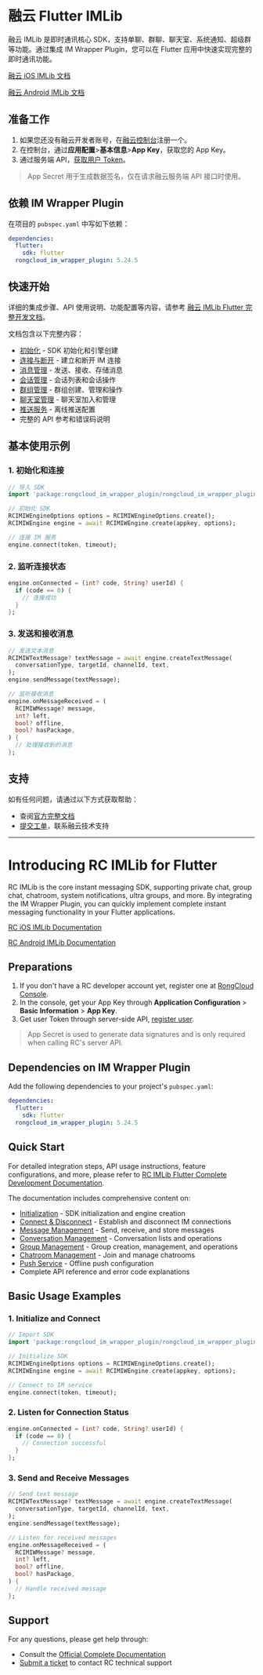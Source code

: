 # 融云 Flutter IMLib

融云 IMLib 是即时通讯核心 SDK，支持单聊、群聊、聊天室、系统通知、超级群等功能。通过集成 IM Wrapper Plugin，您可以在 Flutter 应用中快速实现完整的即时通讯功能。

[融云 iOS IMLib 文档](https://docs.rongcloud.cn/ios-imlib)

[融云 Android IMLib 文档](https://docs.rongcloud.cn/android-imlib)

## 准备工作

1. 如果您还没有融云开发者账号，在[融云控制台](https://console.rongcloud.cn/)注册一个。
2. 在控制台，通过**应用配置**>**基本信息**>**App Key**，获取您的 App Key。
3. 通过服务端 API，[获取用户 Token](https://docs.rongcloud.cn/platform-chat-api/user/register)。

> App Secret 用于生成数据签名，仅在请求融云服务端 API 接口时使用。

## 依赖 IM Wrapper Plugin

在项目的 `pubspec.yaml` 中写如下依赖：

```yaml
dependencies:
  flutter:
    sdk: flutter
  rongcloud_im_wrapper_plugin: 5.24.5
```

## 快速开始

详细的集成步骤、API 使用说明、功能配置等内容，请参考 [融云 IMLib Flutter 完整开发文档](https://docs.rongcloud.cn/flutter-imlib)。

文档包含以下完整内容：
- [初始化](https://docs.rongcloud.cn/flutter-imlib/init) - SDK 初始化和引擎创建
- [连接与断开](https://docs.rongcloud.cn/flutter-imlib/connect) - 建立和断开 IM 连接
- [消息管理](https://docs.rongcloud.cn/flutter-imlib/message) - 发送、接收、存储消息
- [会话管理](https://docs.rongcloud.cn/flutter-imlib/conversation) - 会话列表和会话操作
- [群组管理](https://docs.rongcloud.cn/flutter-imlib/group) - 群组创建、管理和操作
- [聊天室管理](https://docs.rongcloud.cn/flutter-imlib/chatroom) - 聊天室加入和管理
- [推送服务](https://docs.rongcloud.cn/flutter-imlib/push) - 离线推送配置
- 完整的 API 参考和错误码说明

## 基本使用示例

### 1. 初始化和连接
```dart
// 导入 SDK
import 'package:rongcloud_im_wrapper_plugin/rongcloud_im_wrapper_plugin.dart';

// 初始化 SDK
RCIMIWEngineOptions options = RCIMIWEngineOptions.create();
RCIMIWEngine engine = await RCIMIWEngine.create(appkey, options);

// 连接 IM 服务
engine.connect(token, timeout);
```

### 2. 监听连接状态
```dart
engine.onConnected = (int? code, String? userId) {
  if (code == 0) {
    // 连接成功
  }
};
```

### 3. 发送和接收消息
```dart
// 发送文本消息
RCIMIWTextMessage? textMessage = await engine.createTextMessage(
  conversationType, targetId, channelId, text,
);
engine.sendMessage(textMessage);

// 监听接收消息
engine.onMessageReceived = (
  RCIMIWMessage? message,
  int? left,
  bool? offline,
  bool? hasPackage,
) {
  // 处理接收到的消息
};
```

## 支持

如有任何问题，请通过以下方式获取帮助：
- 查阅[官方完整文档](https://docs.rongcloud.cn/flutter-imlib)
- [提交工单](https://console.rongcloud.cn/agile/formwork/ticket/create)，联系融云技术支持

---

# Introducing RC IMLib for Flutter

RC IMLib is the core instant messaging SDK, supporting private chat, group chat, chatroom, system notifications, ultra groups, and more. By integrating the IM Wrapper Plugin, you can quickly implement complete instant messaging functionality in your Flutter applications.

[RC iOS IMLib Documentation](https://docs.rongcloud.io/ios-imlib)

[RC Android IMLib Documentation](https://docs.rongcloud.io/android-imlib)

## Preparations

1. If you don't have a RC developer account yet, register one at [RongCloud Console](https://console.rongcloud.io/).
2. In the console, get your App Key through **Application Configuration** > **Basic Information** > **App Key**.
3. Get user Token through server-side API, [register user](https://docs.rongcloud.io/platform-chat-api/user/register).

> App Secret is used to generate data signatures and is only required when calling RC's server API.

## Dependencies on IM Wrapper Plugin

Add the following dependencies to your project's `pubspec.yaml`:

```yaml
dependencies:
  flutter:
    sdk: flutter
  rongcloud_im_wrapper_plugin: 5.24.5
```

## Quick Start

For detailed integration steps, API usage instructions, feature configurations, and more, please refer to [RC IMLib Flutter Complete Development Documentation](https://docs.rongcloud.io/flutter-imlib).

The documentation includes comprehensive content on:
- [Initialization](https://docs.rongcloud.io/flutter-imlib/init) - SDK initialization and engine creation
- [Connect & Disconnect](https://docs.rongcloud.io/flutter-imlib/connect) - Establish and disconnect IM connections
- [Message Management](https://docs.rongcloud.io/flutter-imlib/message) - Send, receive, and store messages
- [Conversation Management](https://docs.rongcloud.io/flutter-imlib/conversation) - Conversation lists and operations
- [Group Management](https://docs.rongcloud.io/flutter-imlib/group) - Group creation, management, and operations
- [Chatroom Management](https://docs.rongcloud.io/flutter-imlib/chatroom) - Join and manage chatrooms
- [Push Service](https://docs.rongcloud.io/flutter-imlib/push) - Offline push configuration
- Complete API reference and error code explanations

## Basic Usage Examples

### 1. Initialize and Connect
```dart
// Import SDK
import 'package:rongcloud_im_wrapper_plugin/rongcloud_im_wrapper_plugin.dart';

// Initialize SDK
RCIMIWEngineOptions options = RCIMIWEngineOptions.create();
RCIMIWEngine engine = await RCIMIWEngine.create(appkey, options);

// Connect to IM service
engine.connect(token, timeout);
```

### 2. Listen for Connection Status
```dart
engine.onConnected = (int? code, String? userId) {
  if (code == 0) {
    // Connection successful
  }
};
```

### 3. Send and Receive Messages
```dart
// Send text message
RCIMIWTextMessage? textMessage = await engine.createTextMessage(
  conversationType, targetId, channelId, text,
);
engine.sendMessage(textMessage);

// Listen for received messages
engine.onMessageReceived = (
  RCIMIWMessage? message,
  int? left,
  bool? offline,
  bool? hasPackage,
) {
  // Handle received message
};
```

## Support

For any questions, please get help through:
- Consult the [Official Complete Documentation](https://docs.rongcloud.io/flutter-imlib)
- [Submit a ticket](https://console.rongcloud.io/agile/formwork/ticket/create) to contact RC technical support
